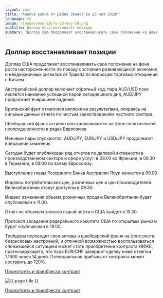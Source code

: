 ```yaml
---
layout: post
title: "Анализ рынка от Дэйва Эванса за 23 мая 2018г"
language: ru
image: /images/may-18/ru-23-may-18.png
subtitle: Доллар восстанавливает позиции
summary: "Доллар США продолжает восстанавливать свое положение на фоне роста настороженности по поводу состояния развивающихся экономик и неоднозначных сигналов от Трампа по вопросам торговых отношений с Китаем"
---
```

##  Доллар восстанавливает позиции

Доллар США продолжает восстанавливать свое положение на фоне роста настороженности по поводу состояния развивающихся экономик и неоднозначных сигналов от Трампа по вопросам торговых отношений с Китаем.

Австралийский доллар включает обратный ход: пара AUD/USD пока является наименее успешной парой сегодняшнего дня, AUD/JPY продолжает вчерашнее падение.

Британский фунт отметился неплохими результатами, опираясь на сильные данные отчета по чистым заимствованиям частного сектора.

Швейцарский франк активно восстанавливается на фоне политической неопределенности в рядах Евросоюза.

Иеновые пары спускаются, AUD/JPY, EUR/JPY и USD/JPY продолжают вчерашние снижения.
 
 
Сегодня будет опубликован ряд отчетов по деловой активности в производственном секторе и сфере услуг: в 08.00 во Франции, в 08.30 в Германии, в 09.00 по всему Евросоюзу.

Выступление главы Резервного Банка Австралии Лоуи начнется в 09.00.

Индексы потребительских цен, розничных цен и цен производителей Великобритании станут доступны в 09.30.

Индекс изменения объема розничных продаж Великобритании будет опубликован в 11.00.

Отчет по объемам запасов сырой нефти в США выйдет в 15.30.

Протокол заседания федерального комитета США по открытым рынкам будет опубликован в 19.00.
 
 
Трейдеры переводят свои активы в швейцарский франк на фоне роста безрисковых настроений, и отличной возможностью воспользоваться сложившейся ситуацией может стать приобретение контракта НИЖЕ, прогнозирующего, что пара EUR/CHF завершит сделку ниже отметки 1.1600 через 14 дней. Потенциальная прибыль от контракта может составить до 120%.

<a href="http://record.binary.com/_bivVDfg8lHux76XffYA0JmNd7ZgqdRLk/1/market=forex&underlying=frxEURCHF&formname=higherlower&duration_amount=14&duration_units=d&amount=10&amount_type=payout&expiry_type=duration&barrier=1.1600" target="_blank">Посмотреть и приобрести контракт</a>

<img src="{{ site.url }}/images/may-18/ru-23-may-18.png" alt="{{ page.title }}"  title="{{ page.title }}">

<a href="%LINK%%?https://www.binary.com/d/trade.cgi?market=forex&underlying=frxEURCHF&formname=higherlower&duration_amount=14&duration_units=d&amount=10&amount_type=payout&expiry_type=duration&barrier=1.1600" target="_blank">Посмотреть и приобрести контракт</a>
